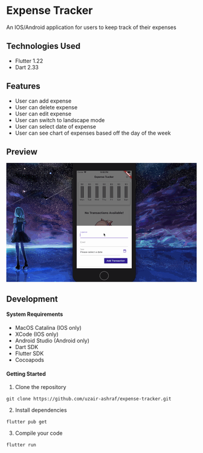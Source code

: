 # Expense Tracker

An IOS/Android application for users to keep track of their expenses

## Technologies Used

- Flutter 1.22
- Dart 2.33

## Features

- User can add expense
- User can delete expense
- User can edit expense
- User can switch to landscape mode
- User can select date of expense
- User can see chart of expenses based off the day of the week

## Preview

<p align="center">
  <img src="./doc-images/expense-tracker.gif" alt="Preview image of expense tracker app">
</p>

## Development

#### System Requirements

- MacOS Catalina (IOS only)
- XCode (IOS only)
- Android Studio (Android only)
- Dart SDK
- Flutter SDK
- Cocoapods

#### Getting Started

1. Clone the repository
  ```shell
  git clone https://github.com/uzair-ashraf/expense-tracker.git
  ```

2. Install dependencies
  ```shell
  flutter pub get
  ```

3. Compile your code
  ```shell
  flutter run
  ```
